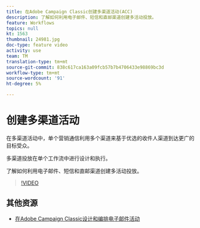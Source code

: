 ```yaml
---
title: 在Adobe Campaign Classic创建多渠道活动(ACC)
description: 了解如何利用电子邮件、短信和直邮渠道创建多活动投放。
feature: Workflows
topics: null
kt: 1563
thumbnail: 24981.jpg
doc-type: feature video
activity: use
team: TM
translation-type: tm+mt
source-git-commit: 838c617ca163a09fcb57b7b4706433e98869bc3d
workflow-type: tm+mt
source-wordcount: '91'
ht-degree: 5%

---
```



# 创建多渠道活动

在多渠道活动中，单个营销通信利用多个渠道来基于优选的收件人渠道到达更广的目标受众。

多渠道投放在单个工作流中进行设计和执行。

了解如何利用电子邮件、短信和直邮渠道创建多活动投放。

>[!VIDEO](https://video.tv.adobe.com/v/24981?quality=12)

## 其他资源

* [在Adobe Campaign Classic设计和编排电子邮件活动](https://helpx.adobe.com/campaign/classic/how-to/design-orchestrate-email-campaigns-in-campaign-classic.html)

